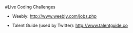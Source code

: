 #Live Coding Challenges

* Weebly: http://www.weebly.com/jobs.php

* Talent Guide (used by Twitter): http://www.talentguide.co